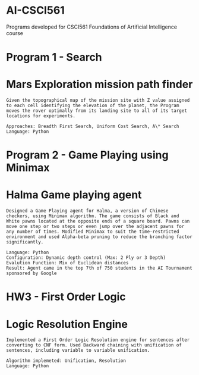 # AI-CSCI561
Programs developed for CSCI561 Foundations of Artificial Intelligence course

# Program 1 - Search 
 # Mars Exploration mission path finder
	Given the topographical map of the mission site with Z value assigned to each cell identifying the elevation of the planet, the Program moves the rover optimally from its landing site to all of its target locations for experiments.

	Approaches: Breadth First Search, Uniform Cost Search, A\* Search
	Language: Python

# Program 2 - Game Playing using Minimax
 # Halma Game playing agent
	Designed a Game Playing agent for Halma, a version of Chinese checkers, using Minimax algorithm. The game consists of Black and White pawns located at the opposite ends of a square board. Pawns can move one step or two steps or even jump over the adjacent pawns for any number of times. Modified Minimax to suit the time-restricted environment and used Alpha-beta pruning to reduce the branching factor significantly.
	
	Language: Python
	Configuration: Dynamic depth control (Max: 2 Ply or 3 Depth)
	Evalution Function: Mix of Euclidean distances
	Result: Agent came in the top 7th of 750 students in the AI Tournament sponsored by Google

# HW3 - First Order Logic
 # Logic Resolution Engine
	Implemented a First Order Logic Resolution engine for sentences after converting to CNF form. Used Backward chaining with unification of sentences, including variable to variable unification.

	Algorithm implemeted: Unification, Resolution
	Language: Python
